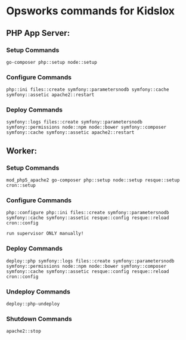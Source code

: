 # Opsworks commands for Kidslox

## PHP App Server:

### Setup Commands

    go-composer php::setup node::setup

### Configure Commands

	php::ini files::create symfony::parametersnodb symfony::cache symfony::assetic apache2::restart
    
### Deploy Commands

	symfony::logs files::create symfony::parametersnodb symfony::permissions node::npm node::bower symfony::composer symfony::cache symfony::assetic apache2::restart

## Worker:

### Setup Commands

	mod_php5_apache2 go-composer php::setup node::setup resque::setup cron::setup
    
### Configure Commands

	php::configure php::ini files::create symfony::parametersnodb symfony::cache symfony::assetic resque::config resque::reload cron::config

	run supervisor ONLY manually!
    
### Deploy Commands

	deploy::php symfony::logs files::create symfony::parametersnodb symfony::permissions node::npm node::bower symfony::composer symfony::cache symfony::assetic resque::config resque::reload cron::config

### Undeploy Commands

	deploy::php-undeploy

### Shutdown Commands
	
	apache2::stop
